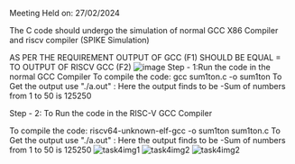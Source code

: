 Meeting Held on: 27/02/2024

The C code should undergo the simulation of normal GCC X86 Compiler and riscv compiler (SPIKE Simulation)

AS PER THE REQUIREMENT OUTPUT OF GCC (F1) SHOULD BE EQUAL = TO OUTPUT OF RISCV GCC (F2)
![image](https://github.com/sripadma19/task4.md/assets/161410141/c81b8c46-98ed-4cf7-9964-ddca9d46d773)
Step - 1:Run the code in the normal GCC Compiler To compile the code: gcc sum1ton.c -o sum1ton To Get the output use "./a.out" : Here the output finds to be -Sum of numbers from 1 to 50 is 125250

Step - 2: To Run the code in the RISC-V GCC Compiler

To compile the code: riscv64-unknown-elf-gcc -o sum1ton sum1ton.c To Get the output use "./a.out" : Here the output finds to be -Sum of numbers from 1 to 50 is 125250 
![task4img1](https://github.com/sripadma19/task4.md/assets/161410141/fcbee378-5eba-4229-b488-56d99355fa1c)
![task4img2](https://github.com/sripadma19/task4.md/assets/161410141/5bbe329c-6540-4a44-bb6d-942db41bea39)
![task4img2](https://github.com/sripadma19/task4.md/assets/161410141/ed84f7ad-11b9-4928-a405-6b7a5d2b833a)

